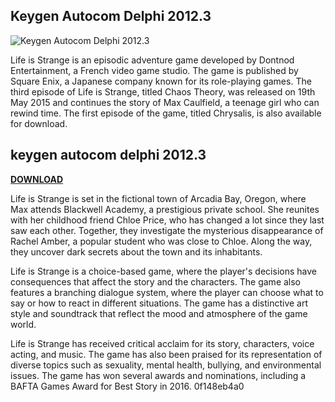 ## Keygen Autocom Delphi 2012.3

 
![Keygen Autocom Delphi 2012.3](https://gitlab.com/assets/twitter_card-570ddb06edf56a2312253c5872489847a0f385112ddbcd71ccfa1570febab5d2.jpg)

 
Life is Strange is an episodic adventure game developed by Dontnod Entertainment, a French video game studio. The game is published by Square Enix, a Japanese company known for its role-playing games. The third episode of Life is Strange, titled Chaos Theory, was released on 19th May 2015 and continues the story of Max Caulfield, a teenage girl who can rewind time. The first episode of the game, titled Chrysalis, is also available for download.
 
## keygen autocom delphi 2012.3


[**DOWNLOAD**](https://soawresotni.blogspot.com/?d=2tKC3Z)

  
Life is Strange is set in the fictional town of Arcadia Bay, Oregon, where Max attends Blackwell Academy, a prestigious private school. She reunites with her childhood friend Chloe Price, who has changed a lot since they last saw each other. Together, they investigate the mysterious disappearance of Rachel Amber, a popular student who was close to Chloe. Along the way, they uncover dark secrets about the town and its inhabitants.
  
Life is Strange is a choice-based game, where the player's decisions have consequences that affect the story and the characters. The game also features a branching dialogue system, where the player can choose what to say or how to react in different situations. The game has a distinctive art style and soundtrack that reflect the mood and atmosphere of the game world.
  
Life is Strange has received critical acclaim for its story, characters, voice acting, and music. The game has also been praised for its representation of diverse topics such as sexuality, mental health, bullying, and environmental issues. The game has won several awards and nominations, including a BAFTA Games Award for Best Story in 2016.
 0f148eb4a0
